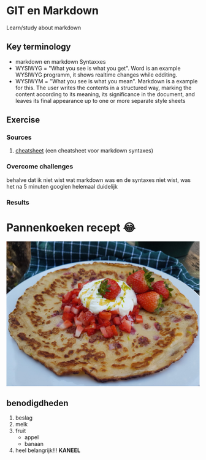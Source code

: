 # GIT en Markdown
Learn/study about markdown

## Key terminology
- markdown en markdown Syntaxxes
- WYSIWYG = "What you see is what you get". Word is an example WYSIWYG programm, it shows realtime changes while edditing.
- WYSIWYM = "What you see is what you mean". Markdown is a example for this. The user writes the contents in a structured way, marking the content according to its meaning, its significance in the document, and leaves its final appearance up to one or more separate style sheets



## Exercise
### Sources
1. [cheatsheet](https://www.markdownguide.org/cheat-sheet/) (een cheatsheet voor markdown syntaxes)


### Overcome challenges
behalve dat ik niet wist wat markdown was en de syntaxes niet wist, was het na 5 minuten googlen helemaal duidelijk









### **Results**
# Pannenkoeken recept :joy:
![Pannekoek](../../00_includes/GIT-02/Pannenkoek-met-aardbei.png)

## benodigdheden
1. beslag
2. melk
3. fruit
    - appel
    - banaan
4. heel belangrijk!!! **KANEEL**

